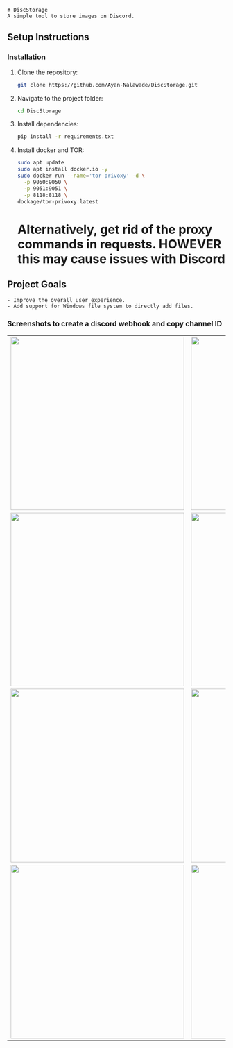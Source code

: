 ```
# DiscStorage
A simple tool to store images on Discord.
```

## Setup Instructions

### Installation
1. Clone the repository:
   ```bash
   git clone https://github.com/Ayan-Nalawade/DiscStorage.git
   ```
2. Navigate to the project folder:
   ```bash
   cd DiscStorage
   ```
3. Install dependencies:
   ```bash
   pip install -r requirements.txt
   ```
4. Install docker and TOR:
   ```bash
   sudo apt update
   sudo apt install docker.io -y
   sudo docker run --name='tor-privoxy' -d \
     -p 9050:9050 \
     -p 9051:9051 \
     -p 8118:8118 \
   dockage/tor-privoxy:latest
   ```
   # Alternatively, get rid of the proxy commands in requests. HOWEVER this may cause issues with Discord


## Project Goals
```
- Improve the overall user experience.
- Add support for Windows file system to directly add files.
```


### Screenshots to create a discord webhook and copy channel ID

<table>
  <tr>
    <td><img src="https://github.com/user-attachments/assets/77df4383-d303-41f6-837d-fcc932405cd6" width="400"></td>
    <td><img src="https://github.com/user-attachments/assets/76c4ca53-cdb3-4350-a924-023697893890" width="400"></td>
  </tr>
  <tr>
    <td><img src="https://github.com/user-attachments/assets/521d6acd-d86f-494b-8237-562c46aa349a" width="400"></td>
    <td><img src="https://github.com/user-attachments/assets/54c449d2-4f0a-49ac-953d-56796211e3ae" width="400"></td>
  </tr>
  <tr>
    <td><img src="https://github.com/user-attachments/assets/bce64565-7874-44bd-961d-c976daea06ed" width="400"></td>
    <td><img src="https://github.com/user-attachments/assets/633e9a11-8b46-4c0c-b576-83310af18167" width="400"></td>
  </tr>
  <tr>
    <td><img src="https://github.com/user-attachments/assets/b3221539-2bfe-4d28-ae0f-0e12a127c69a" width="400"></td>
    <td><img src="https://github.com/user-attachments/assets/22e4069f-5aef-4d3e-9d3f-8bd4010d0f39" width="400"></td>
  </tr>
</table>
